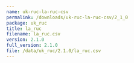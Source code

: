 ```yaml
---
name: uk-ruc-la-ruc-csv
permalink: /downloads/uk-ruc-la-ruc-csv/2_1_0
package: uk_ruc
title: la_ruc
filename: la_ruc.csv
version: 2.1.0
full_version: 2.1.0
file: /data/uk_ruc/2.1.0/la_ruc.csv
---
```

